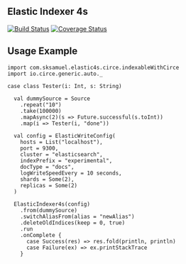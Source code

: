 ## Elastic Indexer 4s

[![Build Status](https://travis-ci.org/yannick-cw/elastic-indexer4s.svg?branch=master)](https://travis-ci.org/yannick-cw/elastic-indexer4s)
[![Coverage Status](https://coveralls.io/repos/github/yannick-cw/elastic-indexer4s/badge.svg?branch=master)](https://coveralls.io/github/yannick-cw/elastic-indexer4s?branch=free_test)

## Usage Example
```
import com.sksamuel.elastic4s.circe.indexableWithCirce
import io.circe.generic.auto._

case class Tester(i: Int, s: String)

  val dummySource = Source
    .repeat("10")
    .take(100000)
    .mapAsync(2)(s => Future.successful(s.toInt))
    .map(i => Tester(i, "done"))

  val config = ElasticWriteConfig(
    hosts = List("localhost"),
    port = 9300,
    cluster = "elasticsearch",
    indexPrefix = "experimental",
    docType = "docs",
    logWriteSpeedEvery = 10 seconds,
    shards = Some(2),
    replicas = Some(2)
  )

  ElasticIndexer4s(config)
    .from(dummySource)
    .switchAliasFrom(alias = "newAlias")
    .deleteOldIndices(keep = 0, true)
    .run
    .onComplete {
      case Success(res) => res.fold(println, println)
      case Failure(ex) => ex.printStackTrace
    }
```